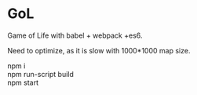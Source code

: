# GoL

Game of Life with babel + webpack +es6.

Need to optimize, as it is slow with 1000*1000 map size.

npm i\
npm run-script build\
npm start
